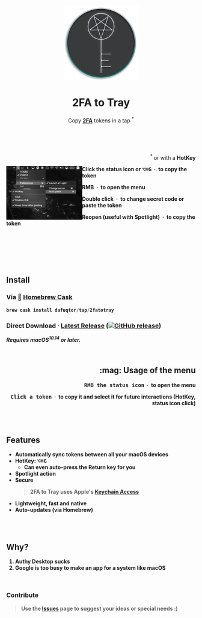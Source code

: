 <div align="center">
  <img src="icons/icon256.png" width="200" height="200">
	<h1>2FA to Tray</h1>
	<p>
		Copy <b><a href="//en.wikipedia.org/wiki/Multi-factor_authentication">2FA</a></b> tokens in a tap <sup>*</sup>
	</p>
	<br>
	<br>
	<br>
	<p align="right">
		<sup>*</sup> or with a <b>HotKey<b>
	</p>
</div>

<img src="screenshot-menu-bar.png" align="left" width="40%">

<p>Click the status icon or <kbd>⌥</kbd><kbd>⌘</kbd><kbd>G</kbd> &nbsp·&nbsp to copy the token</p>

<p>RMB &nbsp·&nbsp to open the menu</p>

<p>Double click &nbsp·&nbsp to change secret code or paste the token</p>

<p>Reopen (useful with Spotlight) &nbsp·&nbsp to copy the token</p>

<br>
<br>
<br>
<br>
<br>

## Install

### Via :beer: [Homebrew Cask](//brew.sh)

```powershell
brew cask install dafuqtor/tap/2fatotray
```

### Direct Download · **[Latest Release](//github.com/DaFuqtor/2FAtoTray/releases/latest/download/2FAtoTray.zip) ([![GitHub release](https://img.shields.io/github/release/dafuqtor/2fatotray?label=%20&color=gray)](//github.com/DaFuqtor/2FAtoTray/releases))**

*Requires macOS<sup>10.14</sup> or later.*

<br>

<h2 align="right">:mag: Usage of the menu</h2>
<p align="right"><kbd>RMB the status icon</kbd> &nbsp·&nbsp to open the menu</p>
<p align="right"><kbd>Click a token</kbd> &nbsp·&nbsp to copy it and select it for future interactions (HotKey, status icon click)</p>

<br>
<br>

## Features

- Automatically **sync** tokens between all your macOS devices
- HotKey: <kbd>⌥</kbd><kbd>⌘</kbd><kbd>G</kbd>
  - Can even auto-press the Return key for you
- Spotlight action
- Secure
	> 2FA to Tray uses Apple's [**Keychain Access**](//en.wikipedia.org/wiki/Keychain_(software))
- Lightweight, fast and native
- Auto-updates (via Homebrew)

<br>
<br>

## Why?

1. Authy Desktop sucks
2. Google is too busy to make an app for a system like macOS

<br>

### Contribute

> Use the [Issues](//github.com/Dafuqtor/2FAtoTray/issues) page to suggest your ideas or special needs :)
